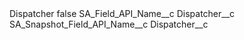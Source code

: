 <?xml version="1.0" encoding="UTF-8"?>
<CustomMetadata xmlns="http://soap.sforce.com/2006/04/metadata" xmlns:xsi="http://www.w3.org/2001/XMLSchema-instance" xmlns:xsd="http://www.w3.org/2001/XMLSchema">
    <label>Dispatcher</label>
    <protected>false</protected>
    <values>
        <field>SA_Field_API_Name__c</field>
        <value xsi:type="xsd:string">Dispatcher__c</value>
    </values>
    <values>
        <field>SA_Snapshot_Field_API_Name__c</field>
        <value xsi:type="xsd:string">Dispatcher__c</value>
    </values>
</CustomMetadata>
